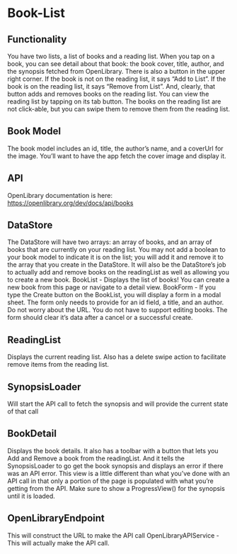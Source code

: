 # Book-List

## Functionality
You have two lists, a list of books and a reading list. When you tap on a book, you can see detail about that book: the book cover, title, author, and the synopsis fetched from OpenLibrary. There is also a button in the upper right corner. If the book is not on the reading list, it says “Add to List”. If the book is on the reading list, it says “Remove from List”. And, clearly, that button adds and removes books on the reading list. You can view the reading list by tapping on its tab button. The books on the reading list are not click-able, but you can swipe them to remove them from the reading list. <br />

## Book Model
The book model includes an id, title, the author’s name, and a coverUrl for the image. You’ll want to have the app fetch the cover image and display it.<br />

## API 
OpenLibrary documentation is here: https://openlibrary.org/dev/docs/api/books <br />

## DataStore 
The DataStore will have two arrays: an array of books, and an array of books that are currently on your reading list. You may not add a boolean to your book model to indicate it is on the list; you will add it and remove it to the array that you create in the DataStore. It will also be the DataStore’s job to actually add and remove books on the readingList as well as allowing you to create a new book.
BookList - Displays the list of books! You can create a new book from this page or navigate to a detail view.
BookForm - If you type the Create button on the BookList, you will display a form in a modal sheet. The form only needs to provide for an id field, a title, and an author. Do not worry about the URL. You do not have to support editing books. The form should clear it’s data after a cancel or a successful create.<br />

## ReadingList
Displays the current reading list. Also has a delete swipe action to facilitate remove items from the reading list. <br />

## SynopsisLoader 
Will start the API call to fetch the synopsis and will provide the current state of that call <br />

## BookDetail 
Displays the book details. It also has a toolbar with a button that lets you Add and Remove a book from the readingList. And it tells the SynopsisLoader to go get the book synopsis and displays an error if there was an API error. This view is a little different than what you’ve done with an API call in that only a portion of the page is populated with what you’re getting from the API. Make sure to show a ProgressView() for the synopsis until it is loaded.<br />
## OpenLibraryEndpoint 
This will construct the URL to make the API call OpenLibraryAPIService - This will actually make the API call.
